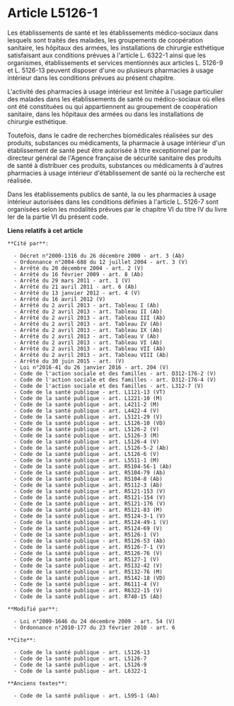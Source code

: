 # Article L5126-1

Les établissements de santé et les établissements médico-sociaux dans lesquels sont traités des malades, les groupements de
coopération sanitaire, les hôpitaux des armées, les installations de chirurgie esthétique satisfaisant aux conditions prévues
à l'article L. 6322-1 ainsi que les organismes, établissements et services mentionnés aux articles L. 5126-9 et L. 5126-13
peuvent disposer d'une ou plusieurs pharmacies à usage intérieur dans les conditions prévues au présent chapitre.

L'activité des pharmacies à usage intérieur est limitée à l'usage particulier des malades dans les établissements de santé ou
médico-sociaux où elles ont été constituées ou qui appartiennent au groupement de coopération sanitaire, dans les hôpitaux
des armées ou dans les installations de chirurgie esthétique.

Toutefois, dans le cadre de recherches biomédicales réalisées sur des produits, substances ou médicaments, la pharmacie à
usage intérieur d'un établissement de santé peut être autorisée à titre exceptionnel par le directeur général de l'Agence
française de sécurité sanitaire des produits de santé à distribuer ces produits, substances ou médicaments à d'autres
pharmacies à usage intérieur d'établissement de santé où la recherche est réalisée.

Dans les établissements publics de santé, la ou les pharmacies à usage intérieur autorisées dans les conditions définies à
l'article L. 5126-7 sont organisées selon les modalités prévues par le chapitre VI du titre IV du livre Ier de la partie VI
du présent code.

**Liens relatifs à cet article**

	**Cité par**:

	  - Décret n°2000-1316 du 26 décembre 2000 - art. 3 (Ab)
	  - Ordonnance n°2004-688 du 12 juillet 2004 - art. 3 (V)
	  - Arrêté du 20 décembre 2004 - art. 2 (V)
	  - Arrêté du 16 février 2009 - art. 8 (Ab)
	  - Arrêté du 29 mars 2011 - art. 1 (V)
	  - Arrêté du 21 avril 2011 - art. 6 (Ab)
	  - Arrêté du 13 janvier 2012 - art. 4 (V)
	  - Arrêté du 16 avril 2012 (V)
	  - Arrêté du 2 avril 2013 - art. Tableau I (Ab)
	  - Arrêté du 2 avril 2013 - art. Tableau II (Ab)
	  - Arrêté du 2 avril 2013 - art. Tableau III (Ab)
	  - Arrêté du 2 avril 2013 - art. Tableau IV (Ab)
	  - Arrêté du 2 avril 2013 - art. Tableau IX (Ab)
	  - Arrêté du 2 avril 2013 - art. Tableau V (Ab)
	  - Arrêté du 2 avril 2013 - art. Tableau VI (Ab)
	  - Arrêté du 2 avril 2013 - art. Tableau VII (Ab)
	  - Arrêté du 2 avril 2013 - art. Tableau VIII (Ab)
	  - Arrêté du 30 juin 2015 - art. (V)
	  - Loi n°2016-41 du 26 janvier 2016 - art. 204 (V)
	  - Code de l'action sociale et des familles - art. D312-176-2 (V)
	  - Code de l'action sociale et des familles - art. D312-176-4 (V)
	  - Code de l'action sociale et des familles - art. L312-7 (V)
	  - Code de la santé publique - art. L1121-13 (VT)
	  - Code de la santé publique - art. L1221-10 (M)
	  - Code de la santé publique - art. L4211-2 (M)
	  - Code de la santé publique - art. L4422-4 (V)
	  - Code de la santé publique - art. L5121-29 (V)
	  - Code de la santé publique - art. L5126-10 (VD)
	  - Code de la santé publique - art. L5126-2 (V)
	  - Code de la santé publique - art. L5126-3 (M)
	  - Code de la santé publique - art. L5126-4 (V)
	  - Code de la santé publique - art. L5126-5-2 (Ab)
	  - Code de la santé publique - art. L5126-6 (V)
	  - Code de la santé publique - art. L5511-1 (M)
	  - Code de la santé publique - art. R5104-56-1 (Ab)
	  - Code de la santé publique - art. R5104-79 (Ab)
	  - Code de la santé publique - art. R5104-8 (Ab)
	  - Code de la santé publique - art. R5112-3 (Ab)
	  - Code de la santé publique - art. R5121-153 (V)
	  - Code de la santé publique - art. R5121-154 (V)
	  - Code de la santé publique - art. R5121-176 (V)
	  - Code de la santé publique - art. R5121-83 (M)
	  - Code de la santé publique - art. R5124-3-1 (V)
	  - Code de la santé publique - art. R5124-49-1 (V)
	  - Code de la santé publique - art. R5124-69 (V)
	  - Code de la santé publique - art. R5126-1 (V)
	  - Code de la santé publique - art. R5126-53 (Ab)
	  - Code de la santé publique - art. R5126-7-1 (V)
	  - Code de la santé publique - art. R5126-76 (V)
	  - Code de la santé publique - art. R5127-1 (V)
	  - Code de la santé publique - art. R5132-42 (V)
	  - Code de la santé publique - art. R5132-76 (M)
	  - Code de la santé publique - art. R5142-18 (VD)
	  - Code de la santé publique - art. R6111-4 (V)
	  - Code de la santé publique - art. R6322-15 (V)
	  - Code de la santé publique - art. R740-15 (Ab)

	**Modifié par**:

	  - Loi n°2009-1646 du 24 décembre 2009 - art. 54 (V)
	  - Ordonnance n°2010-177 du 23 février 2010 - art. 6

	**Cite**:

	  - Code de la santé publique - art. L5126-13
	  - Code de la santé publique - art. L5126-7
	  - Code de la santé publique - art. L5126-9
	  - Code de la santé publique - art. L6322-1

	**Anciens textes**:

	  - Code de la santé publique - art. L595-1 (Ab)
